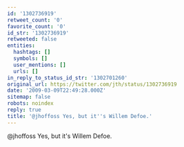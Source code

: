 ```yaml
---
id: '1302736919'
retweet_count: '0'
favorite_count: '0'
id_str: '1302736919'
retweeted: false
entities:
  hashtags: []
  symbols: []
  user_mentions: []
  urls: []
in_reply_to_status_id_str: '1302701260'
original_url: https://twitter.com/jth/status/1302736919
date: '2009-03-09T22:49:28.000Z'
sitemap: false
robots: noindex
reply: true
title: '@jhoffoss Yes, but it''s Willem Defoe.'
---
```


@jhoffoss Yes, but it's Willem Defoe.